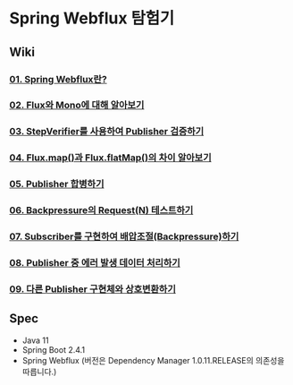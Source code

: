 # Spring Webflux 탐험기

## Wiki
### [01. Spring Webflux란?](https://github.com/technical-learn-room/spring-webflux-learn/wiki/01.-What-is-Spring-Webflux)  
### [02. Flux와 Mono에 대해 알아보기](https://github.com/technical-learn-room/spring-webflux-learn/wiki/02.-How-to-use-Flux-and-Mono)  
### [03. StepVerifier를 사용하여 Publisher 검증하기](https://github.com/technical-learn-room/spring-webflux-learn/wiki/03.-How-to-use-StepVerifier)  
### [04. Flux.map()과 Flux.flatMap()의 차이 알아보기](https://github.com/technical-learn-room/spring-webflux-learn/wiki/04.-What-is-difference-between-map()-and-flatMap())  
### [05. Publisher 합병하기](https://github.com/technical-learn-room/spring-webflux-learn/wiki/05.-How-to-merge-Publishers)  
### [06. Backpressure의 Request(N) 테스트하기](https://github.com/technical-learn-room/spring-webflux-learn/wiki/06.-How-to-test-Request(N))  
### [07. Subscriber를 구현하여 배압조절(Backpressure)하기](https://github.com/technical-learn-room/spring-webflux-learn/wiki/07.-How-to-implement-Backpressure)  
### [08. Publisher 중 에러 발생 데이터 처리하기](https://github.com/technical-learn-room/spring-webflux-learn/wiki/08.-How-to-do-Error-Handling)  
### [09. 다른 Publisher 구현체와 상호변환하기](https://github.com/technical-learn-room/spring-webflux-learn/wiki/09.-How-Project-Reactor-adapts-in-RxJava)  

## Spec
- Java 11
- Spring Boot 2.4.1
- Spring Webflux (버전은 Dependency Manager 1.0.11.RELEASE의 의존성을 따릅니다.)
